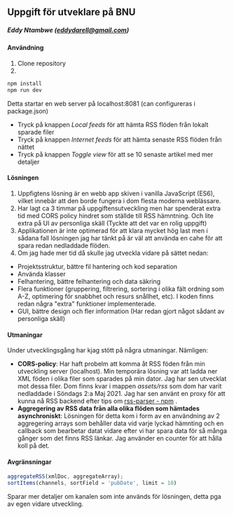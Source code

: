 ## Uppgift för utveklare på BNU
##### Eddy Ntambwe (<eddydarell@gmail.com>)

#### Användning

1. Clone repository
2.  
``` bash
npm install
npm run dev
```
Detta startar en web server på localhost:8081 (can configureras i package.json)

- Tryck på knappen *Local feeds* för att hämta RSS flöden från lokalt sparade filer
- Tryck på knappen *Internet feeds* för att hämta senaste RSS flöden från nättet
- Tryck på knappen *Toggle view* för att se 10 senaste artikel med mer detaljer

#### Lösningen

1. Uppfigtens lösning är en webb app skiven i vanilla JavaScript (ES6), vilket innebär att den borde fungera i dom flesta moderna weblässare.
2. Har lagt ca 3 timmar på uppgiftensutveckling men har spenderat extra tid med CORS policy hindret som ställde till RSS hämntning. Och lite extra på UI av personliga skäll (Tyckte att det var en rolig uppgift)
3. Applikationen är inte optimerad för att klara mycket hög last men i sådana fall lösningen jag har tänkt på är väl att använda en cahe för att spara redan nedladdade flöden.
4. Om jag hade mer tid då skulle jag utveckla vidare på sättet nedan: 
- Projektsstruktur, bättre fil hantering och kod separation
- Använda klasser
- Felhantering, bättre felhantering och data säkring
- Flera funktioner (gruppering, filtrering, sortering i olika fält ordning som A-Z, optimering för snabbhet och resurs snållhet, etc). I koden finns redan några "extra" funktioner implementerade.
- GUI, bättre design och fler information (Har redan gjort något sådant av personliga skäll)

#### Utmaningar

Under utvecklingsgång har kjag stött på några utmaningar. Nämligen:

- **CORS-policy**: Har haft probelm att komma åt RSS föden från min utveckling server (localhost). 
Min temporära lösning var att ladda ner XML föden i olika filer som sparades på min dator. Jag har sen utvecklat mot dessa filer. Dom finns kvar i mappen *assets/rss* som dom har varit nedladdade i Söndags 2:a Maj 2021.
Jag har sen använt en proxy för att kunna nå RSS backend efter tips om [rss-parser - npm](https://www.npmjs.com/package/rss-parser) .
- **Aggregering av RSS data från alla olika flöden som hämtades asynchroniskt**:
Lösningen för detta kom i form av en användning av 2 aggregering arrays som behåller data vid varje lyckad hämnting och en callback som bearbetar datat vidare efter vi har spara data för så många gånger som det finns RSS länkar.
Jag använder en counter för att hålla koll på det.

#### Avgränsningar

```js
aggregateRSS(xmlDoc, aggregateArray);
sortItems(channels, sortField = 'pubDate', limit = 10)
```

Sparar mer detaljer om kanalen som inte används för lösningen, detta pga av egen vidare utveckling.
